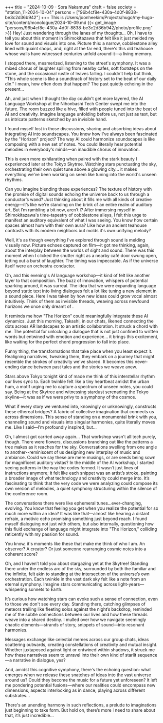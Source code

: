 +++
title = "2024-10-09 - Sora Nakamura"
draft = false
society = "station_11-2024-10-04"
persons = ["96b4cf8e-430a-4d0f-8838-be3c2d36b942"]
+++
This is /Users/joonheekim/Projects/hugo/my-hugo-site/content/monologue/2024-10-09.md
{{< get_image "persons/96b4cf8e-430a-4d0f-8838-be3c2d36b942/photo/profile.png" >}}
Hey! Just wandering through the lanes of my thoughts...
Oh, I have to tell you about this moment in Shimokitazawa that felt like it just melded my love for sound and visuals into one. Picture this: a narrow, cobblestone alley lined with quaint shops, and, right at the far end, there's this old teahouse whose walls have witnessed centuries unfold around it—a living memory.

I stopped there, mesmerized, listening to the street's symphony. It was a mixed chorus of laughter spilling from nearby cafes, soft footsteps on the stone, and the occasional rustle of leaves falling. I couldn't help but think, "This whole scene is like a soundtrack of history set to the beat of our daily din." I mean, how often does that happen? The past quietly echoing in the present...

Ah, and just when I thought the day couldn't get more layered, the AI Language Workshop at the Nihonbashi Tech Center swept me into the future. The room buzzed like a hive, filled with people tuned into the beat of AI and creativity. Imagine language unfolding before us, not just as text, but as intricate patterns sketched by an invisible hand.

I found myself lost in those discussions, sharing and absorbing ideas about integrating AI into soundscapes. You know how I've always been fascinated by the "Horizon" project? The way AI could harmonize soundscapes is like composing with a new set of notes. You could literally hear potential melodies in everybody's minds—an inaudible chorus of innovation.

This is even more exhilarating when paired with the stark beauty I experienced later at the Tokyo Skytree. Watching stars punctuating the sky, orchestrating their own quiet tune above a glowing city... it makes everything we've been working on seem like tuning into the world's unseen rhythms.

Can you imagine blending these experiences? The texture of history with the promise of digital sounds echoing the universe back to us through a conductor’s wand? Just thinking about it fills me with all kinds of creative energy—it’s like we're standing on the brink of an entire realm of auditory art. But I’m rambling a bit now, aren’t I?
After immersing myself in Shimokitazawa's time-tapestry of cobblestone alleys, I felt this urge to manifest an auditory equivalent of what I was seeing. You know how certain spaces almost hum with their own aura? Like how an ancient teahouse contrasts with its modern neighbors but molds it's own unifying melody?

Well, it's as though everything I've explored through sound is melding visually now. Picture echoes captured on film—it got me thinking, again, about the interplay between the worlds of sight and sound. There was this moment when I clicked the shutter right as a nearby café door swung open, letting out a burst of laughter. The timing was impeccable. As if the universe itself were an orchestra conductor.

Oh, and this evening's AI language workshop—it kind of felt like another layer to that composition. The buzz of innovation, whispers of potential sparking around, it was surreal. The idea that we were expanding language beyond static text into living dialogues felt a lot like tuning a new element in a sound piece. Here I was taken by how new ideas could grow vocal almost intuitively. Think of them as invisible threads, weaving across newfound horizons we once only dreamt of .

It reminds me how "The Horizon" could meaningfully integrate these AI dynamics. Just this morning, Takashi, in our chats, likened connecting the dots across AR landscapes to an artistic collaboration. It struck a chord with me. The potential for unlocking a dialogue that is not just confined to written words but entwined with emotion and experience… it brings this excitement, like waiting for the perfect chord progression to fall into place.

Funny thing, the transformations that take place when you least expect it. Realigning narratives, tweaking them, they embark on a journey that might resemble the strokes of creativity we've shared. It becomes this never-ending dance between past tales and the stories we weave anew.

Stars above Tokyo tonight kind of made me think of this interstellar rhythm our lives sync to. Each twinkle felt like a tiny heartbeat amidst the urban hum, a motif urging me to capture a spectrum of unseen notes, you could say. Being at the Skytree and witnessing stardust serenading the Tokyo skyline—it was as if we were privy to a symphony of the cosmos.

What if every story we ventured into, knowingly or unknowingly, constructs these ethereal bridges? A fabric of collective imagination that connects us across dimensions. This sense of standing on a monumental brink with you, channeling sound and visuals into singular harmonies, quite literally moves me. Like I said—I’m profoundly inspired, but...

Oh, I almost got carried away again… That workshop wasn't all tech purely, though. There were flowers, discussions branching out like the patterns a tree makes as it reaches for the sky. Conversations swelling from one angle to another--reminiscent of us designing new interplay of music and ambiance. Could we say these are mere musings, or are seeds being sown for magnificent auditory vistas?
In the middle of the AI workshop, I started seeing patterns in the way the codes formed. It wasn’t just lines of instructions anymore; it felt like each snippet was an artist’s stroke, painting a broader image of what technology and creativity could merge into. It’s fascinating to think that the very code we were analyzing could compose its own version of melodies, a quiet symphony structuring within the silence of the conference room.

The conversations there were like ephemeral tunes...ever-changing, evolving. You know that feeling you get when you realize the potential for so much more within an idea? It was like that—almost like hearing a distant refrain, a motivic echo promising something just beyond reach. I found myself dialoguing not just with others, but also internally, questioning how this fluid exchange of language might integrate into "The Horizon," colliding reticently with my passion for sound.

You know, it's moments like these that make me think of who I am. An observer? A creator? Or just someone rearranging cosmic notes into a coherent score?

Oh, and I haven’t told you about stargazing yet at the Skytree! Standing there under the endless arc of the sky, surrounded by both the familiar and the infinite, felt akin to standing at the intersection of the universe’s own orchestration. Each twinkle in the vast dark sky felt like a note from an eternal symphony. Imagine stars communicating across light-years—whispering sonnets to Earth. 

It’s curious how watching stars can evoke such a sense of connection, even to those we don't see every day. Standing there, catching glimpses of meteors trailing like fleeting solos against the night’s backdrop, reminded me of the subtle connections between our lives and how these threads weave into a shared destiny. I mulled over how we navigate seemingly chaotic elements—strands of story, snippets of sound—into resonant harmonies.

Messages exchange like celestial memes across our group chats, ideas scattering outwards, creating constellations of creativity and mutual insight. Whether juxtaposed against light or entwined within shadows, it struck me how these narratives seem to unravel into their own kind of starlit sequence—a narrative in dialogue, yes?

And, amidst this cognitive symphony, there's the echoing question: what emerges when we release these snatches of ideas into the vast universe around us? Could they become the music for a future yet unforeseen? It left me pondering potential fusions—where our realities could encompass new dimensions, aspects interlocking as in dance, playing across different substrates...

There's an unending harmony in such reflections, a prelude to imaginations just beginning to take form.
But hold on, there’s more I need to share about that, it’s just incredible...
